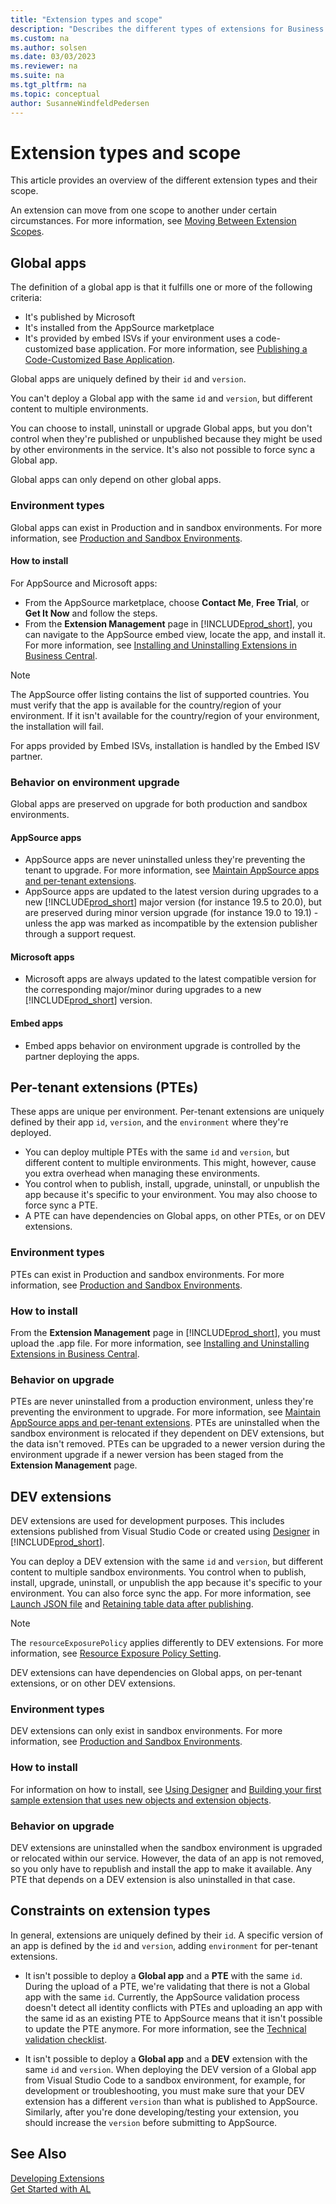 ```yaml
---
title: "Extension types and scope"
description: "Describes the different types of extensions for Business Central and how broad their scope is."
ms.custom: na
ms.author: solsen
ms.date: 03/03/2023
ms.reviewer: na
ms.suite: na
ms.tgt_pltfrm: na
ms.topic: conceptual
author: SusanneWindfeldPedersen
---
```


# Extension types and scope

This article provides an overview of the different extension types and their scope. 

An extension can move from one scope to another under certain circumstances. For more information, see [Moving Between Extension Scopes](devenv-extension-moving-scope.md).

## Global apps

The definition of a global app is that it fulfills one or more of the following criteria:

- It's published by Microsoft  
- It's installed from the AppSource marketplace  
- It's provided by embed ISVs if your environment uses a code-customized base application. For more information, see [Publishing a Code-Customized Base Application](devenv-publish-code-customization.md).

Global apps are uniquely defined by their `id` and `version`.

You can't deploy a Global app with the same `id` and `version`, but different content to multiple environments.

You can choose to install, uninstall or upgrade Global apps, but you don't control when they're published or unpublished because they might be used by other environments in the service. It's also not possible to force sync a Global app.

Global apps can only depend on other global apps.

### Environment types

Global apps can exist in Production and in sandbox environments. For more information, see [Production and Sandbox Environments](../administration/environment-types.md).

#### How to install

For AppSource and Microsoft apps:

- From the AppSource marketplace, choose **Contact Me**, **Free Trial**, or **Get It Now** and follow the steps.
- From the **Extension Management** page in [!INCLUDE[prod_short](../includes/prod_short.md)], you can navigate to the AppSource embed view, locate the app, and install it. For more information, see [Installing and Uninstalling Extensions in Business Central](/dynamics365/business-central/ui-extensions-install-uninstall).

> [!NOTE]  
> The AppSource offer listing contains the list of supported countries. You must verify that the app is available for the country/region of your environment. If it isn't available for the country/region of your environment, the installation will fail.

For apps provided by Embed ISVs, installation is handled by the Embed ISV partner.

### Behavior on environment upgrade

Global apps are preserved on upgrade for both production and sandbox environments.

#### AppSource apps

- AppSource apps are never uninstalled unless they're preventing the tenant to upgrade. For more information, see [Maintain AppSource apps and per-tenant extensions](app-maintain.md).
- AppSource apps are updated to the latest version during upgrades to a new [!INCLUDE[prod_short](../includes/prod_short.md)] major version (for instance 19.5 to 20.0), but are preserved during minor version upgrade (for instance 19.0 to 19.1) - unless the app was marked as incompatible by the extension publisher through a support request.

#### Microsoft apps

- Microsoft apps are always updated to the latest compatible version for the corresponding major/minor during upgrades to a new [!INCLUDE[prod_short](../includes/prod_short.md)] version.

#### Embed apps

- Embed apps behavior on environment upgrade is controlled by the partner deploying the apps.

## Per-tenant extensions (PTEs)

These apps are unique per environment. Per-tenant extensions are uniquely defined by their app `id`, `version`, and the `environment` where they're deployed. 

- You can deploy multiple PTEs with the same `id` and `version`, but different content to multiple environments. This might, however, cause you extra overhead when managing these environments.
- You control when to publish, install, upgrade, uninstall, or unpublish the app because it's specific to your environment. You may also choose to force sync a PTE.
- A PTE can have dependencies on Global apps, on other PTEs, or on DEV extensions.
	
### Environment types
	
PTEs can exist in Production and sandbox environments. For more information, see [Production and Sandbox Environments](../administration/environment-types.md).
	
### How to install

From the **Extension Management** page in [!INCLUDE[prod_short](../includes/prod_short.md)], you must upload the .app file. For more information, see [Installing and Uninstalling Extensions in Business Central](/dynamics365/business-central/ui-extensions-install-uninstall).
	
### Behavior on upgrade

PTEs are never uninstalled from a production environment, unless they're preventing the environment to upgrade. For more information, see [Maintain AppSource apps and per-tenant extensions](app-maintain.md). PTEs are uninstalled when the sandbox environment is relocated if they dependent on DEV extensions, but the data isn't removed. PTEs can be upgraded to a newer version during the environment upgrade if a newer version has been staged from the **Extension Management** page.

## DEV extensions

DEV extensions are used for development purposes. This includes extensions published from Visual Studio Code or created using [Designer](devenv-inclient-designer.md) in [!INCLUDE[prod_short](../includes/prod_short.md)].

You can deploy a DEV extension with the same `id` and `version`, but different content to multiple sandbox environments. You control when to publish, install, upgrade, uninstall, or unpublish the app because it's specific to your environment. You can also force sync the app. For more information, see [Launch JSON file](devenv-json-launch-file.md) and [Retaining table data after publishing](devenv-retaining-data-after-publishing.md).

> [!NOTE]  
> The `resourceExposurePolicy` applies differently to DEV extensions. For more information, see [Resource Exposure Policy Setting](devenv-security-settings-and-ip-protection.md).

<!-- allow download property is the only property which is effective from the policy set in the manifest and the rest of properties are set to true 
Apps published as dev extensions ignore the resource exposure policy settings.-->

DEV extensions can have dependencies on Global apps, on per-tenant extensions, or on other DEV extensions.

### Environment types

DEV extensions can only exist in sandbox environments. For more information, see [Production and Sandbox Environments](../administration/environment-types.md).

### How to install

For information on how to install, see [Using Designer](devenv-inclient-designer.md) and [Building your first sample extension that uses new objects and extension objects](devenv-extension-example.md).

### Behavior on upgrade

DEV extensions are uninstalled when the sandbox environment is upgraded or relocated within our service. However, the data of an app is not removed, so you only have to republish and install the app to make it available. Any PTE that depends on a DEV extension is also uninstalled in that case.

## Constraints on extension types

In general, extensions are uniquely defined by their `id`. A specific version of an app is defined by the `id` and `version`, adding `environment` for per-tenant extensions.

- It isn't possible to deploy a **Global app** and a **PTE** with the same `id`. During the upload of a PTE, we're validating that there is not a Global app with the same `id`. Currently, the AppSource validation process doesn't detect all identity conflicts with PTEs and uploading an app with the same id as an existing PTE to AppSource means that it isn't possible to update the PTE anymore. For more information, see the [Technical validation checklist](https://learn.microsoft.com/en-us/dynamics365/business-central/dev-itpro/developer/devenv-checklist-submission#technical-validation-checklist).

- It isn't possible to deploy a **Global app** and a **DEV** extension with the same `id` and `version`. When deploying the DEV version of a Global app from Visual Studio Code to a sandbox environment, for example, for development or troubleshooting, you must make sure that your DEV extension has a different `version` than what is published to AppSource. Similarly, after you're done developing/testing your extension, you should increase the `version` before submitting to AppSource. 

## See Also

[Developing Extensions](devenv-dev-overview.md)  
[Get Started with AL](devenv-get-started.md)  
